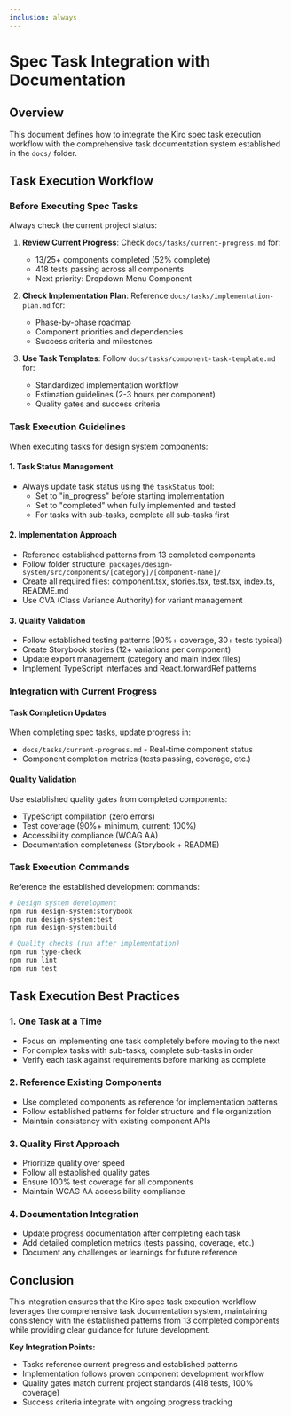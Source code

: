 ```yaml
---
inclusion: always
---
```


# Spec Task Integration with Documentation

## Overview

This document defines how to integrate the Kiro spec task execution workflow with the comprehensive task documentation system established in the `docs/` folder.

## Task Execution Workflow

### Before Executing Spec Tasks

Always check the current project status:

1. **Review Current Progress**: Check `docs/tasks/current-progress.md` for:
   - 13/25+ components completed (52% complete)
   - 418 tests passing across all components
   - Next priority: Dropdown Menu Component

2. **Check Implementation Plan**: Reference `docs/tasks/implementation-plan.md` for:
   - Phase-by-phase roadmap
   - Component priorities and dependencies
   - Success criteria and milestones

3. **Use Task Templates**: Follow `docs/tasks/component-task-template.md` for:
   - Standardized implementation workflow
   - Estimation guidelines (2-3 hours per component)
   - Quality gates and success criteria

### Task Execution Guidelines

When executing tasks for design system components:

#### 1. Task Status Management

- Always update task status using the `taskStatus` tool:
  - Set to "in_progress" before starting implementation
  - Set to "completed" when fully implemented and tested
  - For tasks with sub-tasks, complete all sub-tasks first

#### 2. Implementation Approach

- Reference established patterns from 13 completed components
- Follow folder structure: `packages/design-system/src/components/[category]/[component-name]/`
- Create all required files: component.tsx, stories.tsx, test.tsx, index.ts, README.md
- Use CVA (Class Variance Authority) for variant management

#### 3. Quality Validation

- Follow established testing patterns (90%+ coverage, 30+ tests typical)
- Create Storybook stories (12+ variations per component)
- Update export management (category and main index files)
- Implement TypeScript interfaces and React.forwardRef patterns

### Integration with Current Progress

#### Task Completion Updates

When completing spec tasks, update progress in:

- `docs/tasks/current-progress.md` - Real-time component status
- Component completion metrics (tests passing, coverage, etc.)

#### Quality Validation

Use established quality gates from completed components:

- TypeScript compilation (zero errors)
- Test coverage (90%+ minimum, current: 100%)
- Accessibility compliance (WCAG AA)
- Documentation completeness (Storybook + README)

### Task Execution Commands

Reference the established development commands:

```bash
# Design system development
npm run design-system:storybook
npm run design-system:test
npm run design-system:build

# Quality checks (run after implementation)
npm run type-check
npm run lint
npm run test
```

## Task Execution Best Practices

### 1. One Task at a Time

- Focus on implementing one task completely before moving to the next
- For complex tasks with sub-tasks, complete sub-tasks in order
- Verify each task against requirements before marking as complete

### 2. Reference Existing Components

- Use completed components as reference for implementation patterns
- Follow established patterns for folder structure and file organization
- Maintain consistency with existing component APIs

### 3. Quality First Approach

- Prioritize quality over speed
- Follow all established quality gates
- Ensure 100% test coverage for all components
- Maintain WCAG AA accessibility compliance

### 4. Documentation Integration

- Update progress documentation after completing each task
- Add detailed completion metrics (tests passing, coverage, etc.)
- Document any challenges or learnings for future reference

## Conclusion

This integration ensures that the Kiro spec task execution workflow leverages the comprehensive task documentation system, maintaining consistency with the established patterns from 13 completed components while providing clear guidance for future development.

**Key Integration Points:**

- Tasks reference current progress and established patterns
- Implementation follows proven component development workflow
- Quality gates match current project standards (418 tests, 100% coverage)
- Success criteria integrate with ongoing progress tracking
